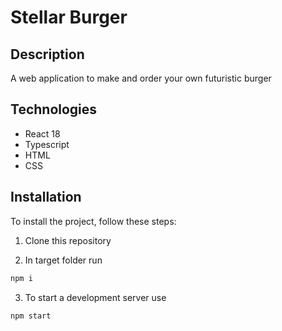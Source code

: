 # Stellar Burger

## Description

A web application to make and order your own futuristic burger

## Technologies

- React 18
- Typescript
- HTML
- CSS

## Installation

To install the project, follow these steps:

1. Clone this repository

2. In target folder run

  ```bash
  npm i
  ```

3. To start a development server use

  ```bash
  npm start
  ```
